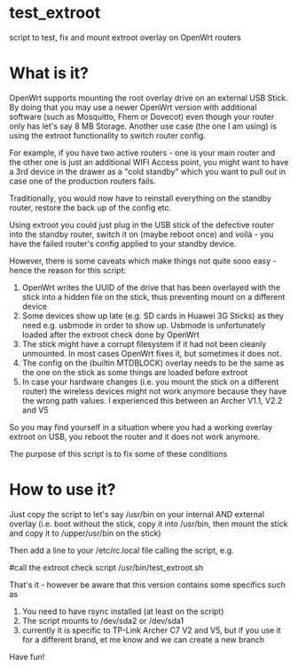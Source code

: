 # test_extroot
script to test, fix and mount extroot overlay on OpenWrt routers

# What is it?

OpenWrt supports mounting the root overlay drive on an external USB Stick. 
By doing that you may use a newer OpenWrt version with additional software (such as Mosquitto, Fhem or Dovecot) even though your router only has let's say 8 MB Storage.
Another use case (the one I am using) is using the extroot functionality to switch router config.

For example, if you have two active routers - one is your main router and the other one is just an additional WIFI Access point, you might want to have a 3rd device in the drawer as a "cold standby" which you want to pull out in case one of the production routers fails.

Traditionally, you would now have to reinstall everything on the standby router, restore the back up of the config etc.

Using extroot you could just plug in the USB stick of the defective router into the standby router, switch it on (maybe reboot once) and voilà - you have the failed router's config applied to your standby device.

However, there is some caveats which make things not quite sooo easy - hence the reason for this script:

1. OpenWrt writes the UUID of the drive that has been overlayed with the stick into a hidden file on the stick, thus preventing mount on a different device
2. Some devices show up late (e.g. SD cards in Huawei 3G Sticks) as they need e.g. usbmode in order to show up. Usbmode is unfortunately loaded after the extroot check done by OpenWrt
3. The stick might have a corrupt filesystem if it had not been cleanly unmounted. In most cases OpenWrt fixes it, but sometimes it does not.
4. The config on the (builtin MTDBLOCK) overlay needs to be the same as the one on the stick as some things are loaded before extroot
5. In case your hardware changes (i.e. you mount the stick on a different router) the wireless devices might not work anymore because they have the wrong path values. I experienced this between an Archer V1.1, V2.2 and V5

So you may find yourself in a situation where you had a working overlay extroot on USB, you reboot the router and it does not work anymore.

The purpose of this script is to fix some of these conditions

# How to use it?

Just copy the script to let's say /usr/bin on your internal AND external overlay (i.e. boot without the stick, copy it into /usr/bin, then mount the stick and copy it to <mountpoint>/upper/usr/bin on the stick)
  
Then add a line to your /etc/rc.local file calling the script, e.g.

#call the extroot check script
/usr/bin/test_extroot.sh

That's it - however be aware that this version contains some specifics such as

1. You need to have rsync installed (at least on the script)
2. The script mounts to /dev/sda2 or /dev/sda1
3. currently it is specific to TP-Link Archer C7 V2 and V5, but if you use it for a different brand, et me know and we can create a new branch

Have fun!

